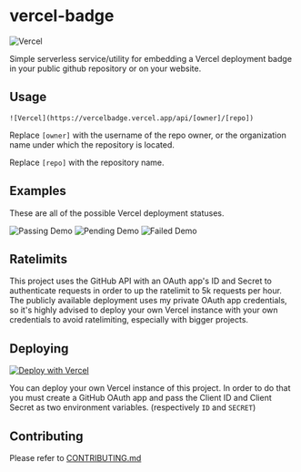 # vercel-badge

![Vercel](https://vercelbadge.vercel.app/api/datejer/vercel-badge)

Simple serverless service/utility for embedding a Vercel deployment badge in your public github repository or on your website.

## Usage

```
![Vercel](https://vercelbadge.vercel.app/api/[owner]/[repo])
```

Replace `[owner]` with the username of the repo owner, or the organization name under which the repository is located.

Replace `[repo]` with the repository name.

## Examples

These are all of the possible Vercel deployment statuses.

![Passing Demo](https://img.shields.io/badge/vercel-passing-success)
![Pending Demo](https://img.shields.io/badge/vercel-pending-yellow)
![Failed Demo](https://img.shields.io/badge/vercel-failed-critical)

## Ratelimits

This project uses the GitHub API with an OAuth app's ID and Secret to authenticate requests in order to up the ratelimit to 5k requests per hour. The publicly available deployment uses my private OAuth app credentials, so it's highly advised to deploy your own Vercel instance with your own credentials to avoid ratelimiting, especially with bigger projects.

## Deploying

[![Deploy with Vercel](https://vercel.com/button)](https://vercel.com/new/git/external?repository-url=https%3A%2F%2Fgithub.com%2Fdatejer%2Fvercel-badge%2Ftree%2Fmaster)

You can deploy your own Vercel instance of this project. In order to do that you must create a GitHub OAuth app and pass the Client ID and Client Secret as two environment variables. (respectively `ID` and `SECRET`)

## Contributing

Please refer to [CONTRIBUTING.md](/CONTRIBUTING.md)
